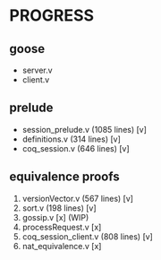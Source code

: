 # PROGRESS

## goose

- server.v
- client.v

## prelude

- session_prelude.v (1085 lines) [v]
- definitions.v (314 lines) [v]
- coq_session.v (646 lines) [v]

## equivalence proofs

1. versionVector.v (567 lines) [v]
2. sort.v (198 lines) [v]
3. gossip.v [x] (WIP)
4. processRequest.v [x]
5. coq_session_client.v (808 lines) [v]
6. nat_equivalence.v [x]
